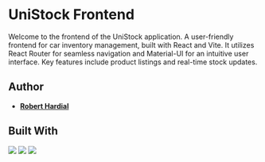 # UniStock Frontend
Welcome to the frontend of the UniStock application. A user-friendly frontend for car inventory management, built with React and Vite. It utilizes React Router for seamless navigation and Material-UI for an intuitive user interface. Key features include product listings and real-time stock updates.

## Author

- [**Robert Hardial**](https://github.com/robhardial)

## Built With
![](https://img.shields.io/badge/-ReactJs-61DAFB?logo=react&logoColor=white&style=for-the-badge)
![](https://img.shields.io/badge/Material%20UI-007FFF?style=for-the-badge&logo=mui&logoColor=white)
![](https://img.shields.io/badge/-Vite-B73BFE?style=flat&logo=vite&logoColor=white)
